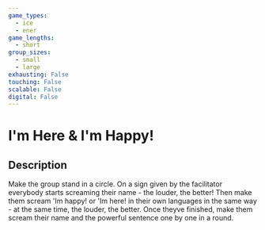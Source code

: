 ```yaml
---
game_types:
  - ice
  - ener
game_lengths:
  - short
group_sizes:
  - small
  - large
exhausting: False
touching: False
scalable: False
digital: False
---
```

# I'm Here & I'm Happy!

## Description
Make the group stand in a circle. On a sign given by the facilitator everybody
starts screaming their name - the louder, the better! Then make them scream
'Im happy! or 'Im here! in their own languages in the same way - at the same
time, the louder, the better. Once theyve finished, make them scream their
name and the powerful sentence one by one in a round.
